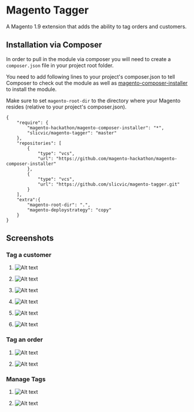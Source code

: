 # Magento Tagger
A Magento 1.9 extension that adds the ability to tag orders and customers.

## Installation via Composer
In order to pull in the module via composer you will need to create a `composer.json` file in your project root folder.

You need to add following lines to your project's composer.json to tell Composer to check out the module as well as [magento-composer-installer](https://github.com/Cotya/magento-composer-installer) to install the module.

Make sure to set `magento-root-dir` to the directory where your Magento resides (relative to your project's composer.json).
```
{
    "require": {
        "magento-hackathon/magento-composer-installer": "*",
        "slicvic/magento-tagger": "master"
    },
    "repositories": [
        {
            "type": "vcs",
            "url": "https://github.com/magento-hackathon/magento-composer-installer"
        },
        {
            "type": "vcs",
            "url": "https://github.com/slicvic/magento-tagger.git"
        }
    ],
    "extra":{
        "magento-root-dir": ".",
        "magento-deploystrategy": "copy"
    }
}
```
## Screenshots
### Tag a customer

1. ![Alt text](https://cloud.githubusercontent.com/assets/4705073/24682316/055da3e0-1967-11e7-90e1-a56ec71c2590.png)

2. ![Alt text](https://cloud.githubusercontent.com/assets/4705073/24682317/055eed72-1967-11e7-8042-8cdf69f50885.png)

3. ![Alt text](https://cloud.githubusercontent.com/assets/4705073/24682318/055fd2d2-1967-11e7-9b4b-39c6d992f9d6.png)

4. ![Alt text](https://cloud.githubusercontent.com/assets/4705073/24682319/0560d268-1967-11e7-9687-85615116a38c.png)

5. ![Alt text](https://cloud.githubusercontent.com/assets/4705073/24682322/0569d142-1967-11e7-8041-644b4ff6d23c.png)

6. ![Alt text](https://cloud.githubusercontent.com/assets/4705073/24682320/05639bce-1967-11e7-9dc4-b03f429c3fd1.png)

### Tag an order

1. ![Alt text](https://cloud.githubusercontent.com/assets/4705073/24682325/056dd26a-1967-11e7-9bf8-cb560e12132b.png)

2. ![Alt text](https://cloud.githubusercontent.com/assets/4705073/24682321/056935fc-1967-11e7-9a28-93744edcebc1.png)

### Manage Tags

1. ![Alt text](https://user-images.githubusercontent.com/4705073/33881978-9615e22c-df04-11e7-8cd6-05d143621966.png)

2. ![Alt text](https://user-images.githubusercontent.com/4705073/33881979-9627ff66-df04-11e7-891b-1070ef30489f.png)
